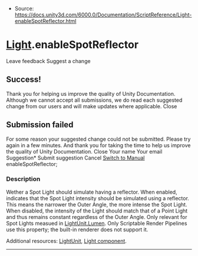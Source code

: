 * Source: https://docs.unity3d.com/6000.0/Documentation/ScriptReference/Light-enableSpotReflector.html

#  [Light](https://docs.unity3d.com/6000.0/Documentation/ScriptReference/Light.html).enableSpotReflector
Leave feedback
Suggest a change
## Success!
Thank you for helping us improve the quality of Unity Documentation. Although we cannot accept all submissions, we do read each suggested change from our users and will make updates where applicable.
Close
## Submission failed
For some reason your suggested change could not be submitted. Please <a>try again</a> in a few minutes. And thank you for taking the time to help us improve the quality of Unity Documentation.
Close
Your name Your email Suggestion* Submit suggestion
Cancel
[Switch to Manual](https://docs.unity3d.com/6000.0/Documentation/Manual/class-Light.html "Go to Light Component in the Manual")
enableSpotReflector; 
### Description
Wether a Spot Light should simulate having a reflector.
When enabled, indicates that the Spot Light intensity should be simulated using a reflector. This means the narrower the Outer Angle, the more intense the Spot Light. When disabled, the intensity of the Light should match that of a Point Light and thus remains constant regardless of the Outer Angle. Only relevant for Spot Lights measued in [LightUnit.Lumen](https://docs.unity3d.com/6000.0/Documentation/ScriptReference/Rendering.LightUnit.Lumen.html). Only Scriptable Render Pipelines use this property; the built-in renderer does not support it.  
  
Additional resources: [LightUnit](https://docs.unity3d.com/6000.0/Documentation/ScriptReference/Rendering.LightUnit.html), [Light component](https://docs.unity3d.com/6000.0/Documentation/Manual/class-Light.html).
* * *
